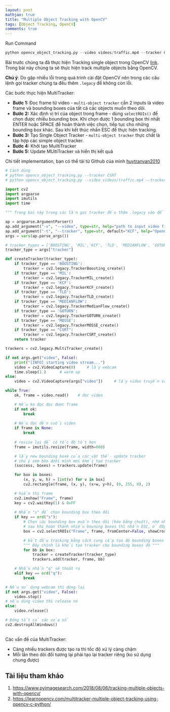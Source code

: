 ```yaml
---
layout: post
mathjax: true
title: "Multiple Object Tracking with OpenCV"
tags: [Object Tracking, OpenCV]
comments: true
---
```


Run Command

```python
python opencv_object_tracking.py --video videos/traffic.mp4 --tracker CSRT
```
Bài trước chúng ta đã thực hiện Tracking single object trong OpenCV [link](https://github.com/huytranvan2010/OpenCV-Object-Tracking). Trong bài này chúng ta sẽ thực hiện track multiple objects bằng OpenCV.

**Chú ý**: Do gặp nhiều lỗi trong quá trình cài đặt OpenCV nên trong các câu lệnh gọi tracker chúng ta đều thêm `.legacy` để không còn lỗi.

Các bước thực hiện MultiTracker:
* **Bước 1:** Đọc frame từ video - `multi-object tracker` cần 2 inputs là video frame và bounding boxes của tất cả các objects muốn theo dõi.
* **Bước 2:** Xác định vị trí của object trong frame - dùng `selectROIs()` để chọn được nhiều bounding box. Khi chọn được 1 bounding box thì nhất ENTER hoặc SPACE để hoàn thành việc chọn, tiếp tục cho những bounding box khác. Sau khi kết thúc nhấn ESC để thực hiện tracking.
* **Bước 3:** Tạo Single Object Tracker - `multi-object tracker` thực chất là tập hợp các simple object tracker.
* **Bước 4:** Khởi tạo MuiltiTracker
* **Bước 5:** Update MUltiTracker và hiển thị kết quả 

Chi tiết implementation, bạn có thể tải từ Github của mình [huytranvan2010](https://github.com/huytranvan2010/Multiple-Objects-Tracking-with-OpenCV)
```python
# Cách dùng
# python opencv_object_tracking.py --tracker CSRT
# python opencv_object_tracking.py --video videos/traffic.mp4 --tracker CSRT

import cv2
import argparse
import imutils
import time

""" Trong bài này trong các lần gọi tracker đều thêm .legacy vào để tránh báo lỗi, bị nhiều lần dù cài opencv-contrib-python """

ap = argparse.ArgumentParser()
ap.add_argument("-v", "--video", type=str, help="path to input video file")
ap.add_argument("-t", "--tracker", type=str, default="KCF", help="OpenCV object tracker type")  # truyền vào in hoa như bên dưới
args = vars(ap.parse_args())

# tracker_types = ['BOOSTING', 'MIL','KCF', 'TLD', 'MEDIANFLOW', 'GOTURN', 'MOSSE', 'CSRT']
tracker_type = args["tracker"]

def createTracker(tracker_type):
    if tracker_type == 'BOOSTING':
        tracker = cv2.legacy.TrackerBoosting_create()
    if tracker_type == 'MIL':
        tracker = cv2.legacy.TrackerMIL_create()
    if tracker_type == 'KCF':
        tracker = cv2.legacy.TrackerKCF_create()
    if tracker_type == 'TLD':
        tracker = cv2.legacy.TrackerTLD_create()
    if tracker_type == 'MEDIANFLOW':
        tracker = cv2.legacy.TrackerMedianFlow_create()
    if tracker_type == 'GOTURN':
        tracker = cv2.legacy.TrackerGOTURN_create()
    if tracker_type == 'MOSSE':
        tracker = cv2.legacy.TrackerMOSSE_create()
    if tracker_type == "CSRT":
        tracker = cv2.legacy.TrackerCSRT_create()
    return tracker

trackers = cv2.legacy.MultiTracker_create()

if not args.get("video", False):
    print("[INFO] starting video stream...")
    video = cv2.VideoCapture(0)     # lấy webcam
    time.sleep(1.)      # warm up
else:
    video = cv2.VideoCapture(args["video"])     # lấy video truyền vào

while True:
    ok, frame = video.read()    # đọc video

    # Nếu ko đọc đọc được frame
    if not ok:
        break
    
    # Nếu đọc đến cuối video
    if frame is None:
        break
    
    # resize lại để có tốc độ tốt hơn
    frame = imutils.resize(frame, width=600)

    # lấy new bounding boxé của các vật thể- update tracker
    # chú ý xem bên dưới mình mới khởi tạo tracker
    (success, boxes) = trackers.update(frame)

    for box in boxes:
        (x, y, w, h) = [int(v) for v in box]
        cv2.rectangle(frame, (x, y), (x+w, y+h), (0, 255, 0), 2)

    # hiển thị frame
    cv2.imshow("Frame", frame)
    key = cv2.waitKey(1) & 0xFF
    
    # Nhấn "s" để chọn bounding box theo dõi
    if key == ord("s"):
        # Chọn các bounding box muốn theo dõi (kéo bằng chuột), nhớ nhấn ENTER hoặc SPACE để hoàn thành 1 bounding box
        # sau khi hoàn thành nhiều bouning boxes thì nhấn ESC, ở đây có method selectROIs
        box = cv2.selectROIs("Frame", frame, fromCenter=False, showCrosshair=True)

        # bắt đầu tracking bằng cách cung cấp tọa độ bounding boxes
        """ Đây chính là khởi tạo tracker cho bounding boxes đó """
        for bb in box:
            tracker = createTracker(tracker_type)
            trackers.add(tracker, frame, bb)

    # Nhấn nhấn "q" sẽ thoát ra
    elif key == ord("q"):
        break

# Nếu sử dụng webcam thì dừng lại
if not args.get("video", False):
    video.stop()
# nếu dùng video thì release nó
else:
    video.release()

# Đóng tất cả các cửa sổ
cv2.destroyAllWindows()
   
```
Các vấn đề của MultiTracker:
* Càng nhiều trackers được tạo ra thì tốc độ xử lý càng chậm
* Mỗi lần theo dõi đối tương lại phải tạo lại tracker riêng (ko sử dụng chung được)

## Tài liệu tham khảo
1. https://www.pyimagesearch.com/2018/08/06/tracking-multiple-objects-with-opencv/
2. https://learnopencv.com/multitracker-multiple-object-tracking-using-opencv-c-python/

